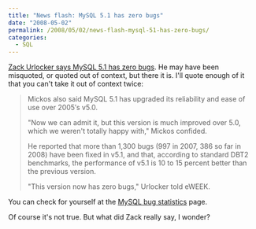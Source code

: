 ```yaml
---
title: "News flash: MySQL 5.1 has zero bugs"
date: "2008-05-02"
permalink: /2008/05/02/news-flash-mysql-51-has-zero-bugs/
categories:
  - SQL
---
```

[Zack Urlocker says MySQL 5.1 has zero bugs][1]. He may have been misquoted, or quoted out of context, but there it is. I'll quote enough of it that you can't take it out of context twice:

<blockquote cite="http://www.eweek.com/c/a/Database/CEO-Calls-MySQLs-the-Ferrari-of-Databases/">
  <p>
    Mickos also said MySQL 5.1 has upgraded its reliability and ease of use over 2005&#8242;s v5.0.
  </p>
  
  <p>
    "Now we can admit it, but this version is much improved over 5.0, which we weren't totally happy with," Mickos confided.
  </p>
  
  <p>
    He reported that more than 1,300 bugs (997 in 2007, 386 so far in 2008) have been fixed in v5.1, and that, according to standard DBT2 benchmarks, the performance of v5.1 is 10 to 15 percent better than the previous version.
  </p>
  
  <p>
    "This version now has zero bugs," Urlocker told eWEEK.
  </p>
</blockquote>

You can check for yourself at the [MySQL bug statistics][2] page.

Of course it's not true. But what did Zack really say, I wonder?

 [1]: http://www.eweek.com/c/a/Database/CEO-Calls-MySQLs-the-Ferrari-of-Databases/
 [2]: http://bugs.mysql.com/bugstats.php
